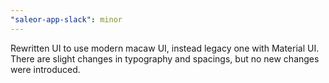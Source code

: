 ```yaml
---
"saleor-app-slack": minor
---
```


Rewritten UI to use modern macaw UI, instead legacy one with Material UI. There are slight changes in typography and spacings, but no new changes were introduced.
